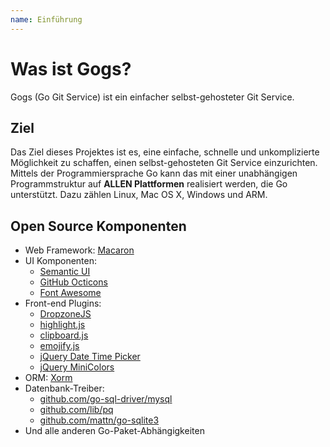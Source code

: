 ```yaml
---
name: Einführung
---
```


# Was ist Gogs?

Gogs (Go Git Service) ist ein einfacher selbst-gehosteter Git Service.

## Ziel

Das Ziel dieses Projektes ist es, eine einfache, schnelle und unkomplizierte Möglichkeit zu schaffen, einen selbst-gehosteten Git Service einzurichten. Mittels der Programmiersprache Go kann das mit einer unabhängigen Programmstruktur auf **ALLEN Plattformen** realisiert werden, die Go unterstützt. Dazu zählen Linux, Mac OS X, Windows und ARM.

## Open Source Komponenten

- Web Framework: [Macaron](http://go-macaron.com)
- UI Komponenten:
    - [Semantic UI](http://semantic-ui.com/)
    - [GitHub Octicons](https://octicons.github.com/)
    - [Font Awesome](http://fontawesome.io/)
- Front-end Plugins:
    - [DropzoneJS](http://www.dropzonejs.com/)
    - [highlight.js](https://highlightjs.org/)
    - [clipboard.js](https://zenorocha.github.io/clipboard.js/)
    - [emojify.js](https://github.com/Ranks/emojify.js)
    - [jQuery Date Time Picker](https://github.com/xdan/datetimepicker)
    - [jQuery MiniColors](https://github.com/claviska/jquery-minicolors)
- ORM: [Xorm](https://github.com/go-xorm/xorm)
- Datenbank-Treiber:
    - [github.com/go-sql-driver/mysql](https://github.com/go-sql-driver/mysql)
    - [github.com/lib/pq](https://github.com/lib/pq)
    - [github.com/mattn/go-sqlite3](https://github.com/mattn/go-sqlite3)
- Und alle anderen Go-Paket-Abhängigkeiten

